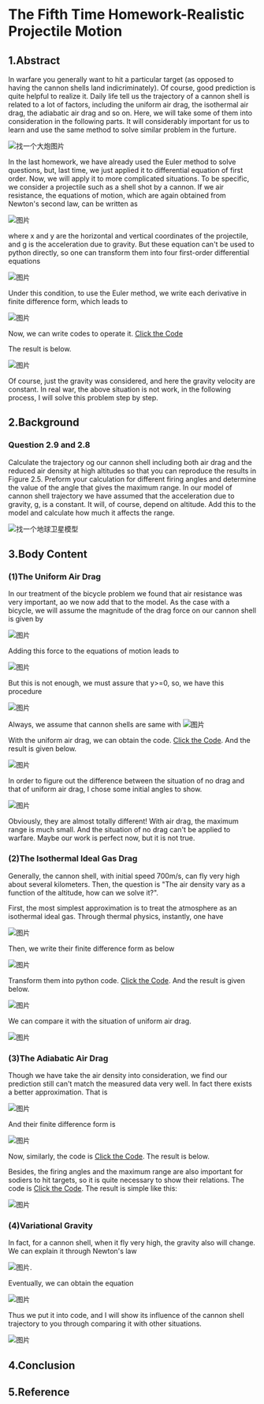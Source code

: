 # The Fifth Time Homework-Realistic Projectile Motion

## 1.Abstract
In warfare you generally want to hit a particular target (as opposed to having the cannon shells land indicriminately). Of course, good prediction is quite helpful to realize it. Daily life tell us the trajectory of a cannon shell is related to a lot of factors, including the uniform air drag, the isothermal air drag, the adiabatic air drag and so on. Here, we will take some of them into consideration in the following parts. It will considerably important for us to learn and use the same method to solve similar problem in the furture.

![找一个大炮图片](https://github.com/TanMingjun/compuational_physics_N2014301020106/blob/master/shujubao/Ex_5/figure/figure1.png)

In the last homework, we have already used the Euler method to solve questions, but, last time, we just applied it to differential equation of first order. Now, we will apply it to more complicated situations. To be specific, we consider a projectile such as a shell shot by a cannon. If we air resistance, the equations of motion, which are again obtained from Newton's second law, can be written as

![图片](https://github.com/TanMingjun/compuational_physics_N2014301020106/blob/master/shujubao/Ex_5/Equation/equation1.png)

where x and y are the horizontal and vertical coordinates of the projectile, and g is the acceleration due to gravity. But these equation can't be used to python directly, so one can transform them into four first-order differential equations

![图片](https://github.com/TanMingjun/compuational_physics_N2014301020106/blob/master/shujubao/Ex_5/Equation/equation2.png)

Under this condition, to use the Euler method, we write each derivative in finite difference form, which leads to

![图片](https://github.com/TanMingjun/compuational_physics_N2014301020106/blob/master/shujubao/Ex_5/Equation/equation3.png)

Now, we can write codes to operate it. [Click the Code](https://github.com/TanMingjun/compuational_physics_N2014301020106/blob/master/shujubao/Ex_5/code/%E5%8A%A0%E5%86%9C%E7%82%AE%E6%97%A0%E9%98%BB.py)

The result is below.

![图片](https://github.com/TanMingjun/compuational_physics_N2014301020106/blob/master/shujubao/Ex_5/figure/figure_1.png)

Of course, just the gravity was considered, and here the gravity velocity are constant. In real war, the above situation is not work, in the following process, I will solve this problem step by step.

## 2.Background
### Question 2.9 and 2.8
Calculate the trajectory og our cannon shell including both air drag and the reduced air density at high altitudes so that you can reproduce the results in Figure 2.5. Preform your calculation for different firing angles and determine the value of the angle that gives the maximum range. In our model of cannon shell trajectory we have assumed that the acceleration due to gravity, g, is a constant. It will, of course, depend on altitude. Add this to the model and calculate how much it affects the range.

![找一个地球卫星模型](https://github.com/TanMingjun/compuational_physics_N2014301020106/blob/master/shujubao/Ex_5/figure/figure2.png)

## 3.Body Content
### (1)The Uniform Air Drag
In our treatment of the bicycle problem we found that air resistance was very important, ao we now add that to the model. As the case with a bicycle, we will assume the magnitude of the drag force on our cannon shell is given by

![图片](https://github.com/TanMingjun/compuational_physics_N2014301020106/blob/master/shujubao/Ex_5/Equation/equation4.png)

Adding this force to the equations of motion leads to

![图片](https://github.com/TanMingjun/compuational_physics_N2014301020106/blob/master/shujubao/Ex_5/Equation/equation5.png)

But this is not enough, we must assure that y>=0, so, we have this procedure

![图片](https://github.com/TanMingjun/compuational_physics_N2014301020106/blob/master/shujubao/Ex_5/Equation/equation6.png)

Always, we assume that cannon shells are same with ![图片](https://github.com/TanMingjun/compuational_physics_N2014301020106/blob/master/shujubao/Ex_5/Equation/equation7.png)

With the uniform air drag, we can obtain the code. [Click the Code](https://github.com/TanMingjun/compuational_physics_N2014301020106/blob/master/shujubao/Ex_5/code/%E5%AF%86%E5%BA%A6%E4%B8%8D%E5%8F%9835%2045%2055.py). And the result is given below.

![图片](https://github.com/TanMingjun/compuational_physics_N2014301020106/blob/master/shujubao/Ex_5/figure/figure_2.png)

In order to figure out the difference between the situation of no drag and that of uniform air drag, I chose some initial angles to show.

![图片]()

Obviously, they are almost totally different! With air drag, the maximum range is much small. And the situation of no drag can't be applied to warfare. Maybe our work is perfect now, but it is not true.

### (2)The Isothermal Ideal Gas Drag
Generally, the cannon shell, with initial speed 700m/s, can fly very high about several kilometers. Then, the question is "The air density vary as a function of the altitude, how can we solve it?". 

First, the most simplest approximation is to treat the atmosphere as an isothermal ideal gas. Through thermal physics, instantly, one have

![图片](https://github.com/TanMingjun/compuational_physics_N2014301020106/blob/master/shujubao/Ex_5/Equation/equation8.png)

Then, we write their finite difference form as below

![图片](https://github.com/TanMingjun/compuational_physics_N2014301020106/blob/master/shujubao/Ex_5/Equation/equation9.png)

Transform them into python code. [Click the Code](https://github.com/TanMingjun/compuational_physics_N2014301020106/blob/master/shujubao/Ex_5/code/%E5%AF%86%E5%BA%A6%E6%94%B9%E5%8F%981.py). And the result is given below.

![图片]()

We can compare it with the situation of uniform air drag.

![图片]()

### (3)The Adiabatic Air Drag
Though we have take the air density into consideration, we find our prediction still can't match the measured data very well. In fact there exists a better approximation. That is 

![图片](https://github.com/TanMingjun/compuational_physics_N2014301020106/blob/master/shujubao/Ex_5/Equation/equation10.png)

And  their finite difference form is

![图片](https://github.com/TanMingjun/compuational_physics_N2014301020106/blob/master/shujubao/Ex_5/Equation/equation11.png)

Now, similarly, the code is [Click the Code](https://github.com/TanMingjun/compuational_physics_N2014301020106/blob/master/shujubao/Ex_5/code/%E5%AF%86%E5%BA%A6%E6%94%B9%E5%8F%982.py). The result is below.

Besides, the firing angles and the maximum range are also important for sodiers to hit targets, so it is quite necessary to show their relations. The code is [Click the Code](). The result is simple like this:

![图片]()

### (4)Variational Gravity
In fact, for a cannon shell, when it fly very high, the gravity also will change. We can explain it through Newton's law 

![图片](https://github.com/TanMingjun/compuational_physics_N2014301020106/blob/master/shujubao/Ex_5/Equation/equation12.png).

Eventually, we can obtain the equation 

![图片](https://github.com/TanMingjun/compuational_physics_N2014301020106/blob/master/shujubao/Ex_5/Equation/equation13.png)

Thus we put it into code, and I will show its influence of the cannon shell trajectory to you through comparing it with other situations.

![图片]()

## 4.Conclusion

## 5.Reference



